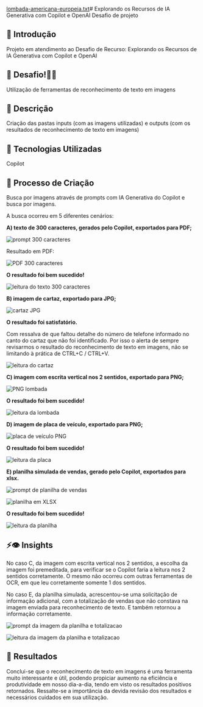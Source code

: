 [lombada-americana-europeia.txt](https://github.com/user-attachments/files/16571310/lombada-americana-europeia.txt)# Explorando os Recursos de IA Generativa com Copilot e OpenAI
Desafio de projeto


## 🚀 Introdução
Projeto em atendimento ao Desafio de Recurso: Explorando os Recursos de IA Generativa com Copilot e OpenAI


## 🎯 Desafio!💪🤓

Utilização de ferramentas de reconhecimento de texto em imagens

## 📒 Descrição
Criação das pastas inputs (com as imagens utilizadas) e outputs (com os resultados de reconhecimento de texto em imagens)

## 🤖 Tecnologias Utilizadas
Copilot

## 🧐 Processo de Criação
Busca por imagens através de prompts com IA Generativa do Copilot e busca por imagens.


A busca ocorreu em 5 diferentes cenários:


 **A) texto de 300 caracteres, gerados pelo Copilot, exportados para PDF;**
 
![prompt 300 caracteres](https://github.com/bids-work/explorando-os-recursos-de-ia-generativa/blob/main/inputs/prompt%20300%20caracteres.png)


Resultado em PDF:

![PDF 300 caracteres](https://github.com/bids-work/explorando-os-recursos-de-ia-generativa/blob/main/inputs/texto%20300%20caracteres%20em%20PDF.png)


**O resultado foi bem sucedido!**

![leitura do texto 300 caracteres](https://github.com/bids-work/explorando-os-recursos-de-ia-generativa/blob/main/output/texto%20300%20caracteres%20convertido%20PDF%20x%20%20texto.png)


 
 **B) imagem de cartaz, exportado para JPG;**
 
![cartaz JPG](https://github.com/bids-work/explorando-os-recursos-de-ia-generativa/blob/main/inputs/inca-outubrorosa_cartaz.jpg)

**O resultado foi satisfatório.**


Com ressalva de que faltou detalhe do número de telefone informado no canto do cartaz que não foi identificado. Por isso o alerta de sempre revisarmos o resultado do reconhecimento de texto em imagens, não se limitando à prática de CTRL+C / CTRL+V.

![leitura do cartaz](https://github.com/bids-work/explorando-os-recursos-de-ia-generativa/blob/main/output/inca%20convertido%20em%20texto.png)



  **C) imagem com escrita vertical nos 2 sentidos, exportado para PNG;**

![PNG lombada](https://github.com/bids-work/explorando-os-recursos-de-ia-generativa/blob/main/inputs/lombada-americana-europeia50.png)


**O resultado foi bem sucedido!**

![leitura da lombada](https://github.com/bids-work/explorando-os-recursos-de-ia-generativa/blob/main/output/lombada%20convertida%20em%20texto.png)



  **D) imagem de placa de veículo, exportado para PNG;**

![placa de veículo PNG](https://github.com/bids-work/explorando-os-recursos-de-ia-generativa/blob/main/inputs/placa%20veiculo.png)


**O resultado foi bem sucedido!**

![leitura da placa](https://github.com/bids-work/explorando-os-recursos-de-ia-generativa/blob/main/output/placa%20convertida%20em%20texto.png)


 
  **E) planilha simulada de vendas, gerado pelo Copilot, exportados para xlsx.**

![prompt de planilha de vendas](https://github.com/bids-work/explorando-os-recursos-de-ia-generativa/blob/main/inputs/prompt%20planilha%20vendas.png)


![planilha em XLSX](https://github.com/bids-work/explorando-os-recursos-de-ia-generativa/blob/main/inputs/copilot%20planilha%20vendas.png)



**O resultado foi bem sucedido!**

![leitura da planilha](https://github.com/bids-work/explorando-os-recursos-de-ia-generativa/blob/main/output/planilha%20vendas%20planilha%20x%20texto.png)



## ⚡👁 Insights

No caso C, da imagem com escrita vertical nos 2 sentidos, a escolha da imagem foi premeditada, para verificar se o Copilot faria a leitura nos 2 sentidos corretamente. O mesmo não ocorreu com outras ferramentas de OCR, em que leu corretamente somente 1 dos sentidos.


No caso E, da planilha simulada, acrescentou-se uma solicitação de informação adicional, com a totalização de vendas que não constava na imagem enviada para reconhecimento de texto. E também retornou a informação corretamente.


![prompt da imagem da planilha e totalizacao](https://github.com/bids-work/explorando-os-recursos-de-ia-generativa/blob/main/inputs/prompt%20imagem%20planilha%20vendas%20e%20totalizacao.png)


![leitura da imagem da planilha e totalizacao](https://github.com/bids-work/explorando-os-recursos-de-ia-generativa/blob/main/output/imagem%20planilha%20vendas%20e%20totalizacao.png)

 
 
## 🚀 Resultados

Conclui-se que o reconhecimento de texto em imagens é uma ferramenta muito interessante e útil, podendo propiciar aumento na eficiência e produtividade em nosso dia-a-dia, tendo em visto os resultados positivos retornados. Ressalte-se a importância da devida revisão dos resultados e necessários cuidados em sua utilização.


```
